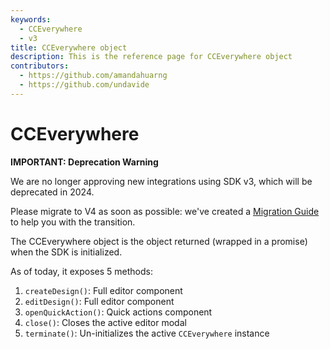 ```yaml
---
keywords:
  - CCEverywhere
  - v3
title: CCEverywhere object
description: This is the reference page for CCEverywhere object
contributors:
  - https://github.com/amandahuarng
  - https://github.com/undavide
--- 
```


# CCEverywhere

<InlineAlert variant="error" slots="header, text1, text2" />

**IMPORTANT: Deprecation Warning**

We are no longer approving new integrations using SDK v3, which will be deprecated in 2024.

Please migrate to V4 as soon as possible: we've created a [Migration Guide](../../../guides/concepts/migration-v3-v4.md) to help you with the transition.

The CCEverywhere object is the object returned (wrapped in a promise) when the SDK is initialized.

As of today, it exposes 5 methods:

1. `createDesign()`: Full editor component
2. `editDesign()`: Full editor component
3. `openQuickAction()`: Quick actions component
4. `close()`: Closes the active editor modal
5. `terminate()`: Un-initializes the active `CCEverywhere` instance
